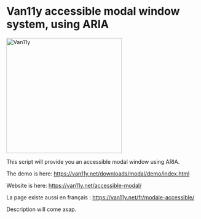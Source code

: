 # Van11y accessible  modal window system, using ARIA

<img src="https://van11y.net/layout/images/logo-van11y.svg" alt="Van11y" width="300" />

This script will provide you an accessible modal window using ARIA.

The demo is here: https://van11y.net/downloads/modal/demo/index.html

Website is here: https://van11y.net/accessible-modal/

La page existe aussi en français : https://van11y.net/fr/modale-accessible/

Description will come asap.
